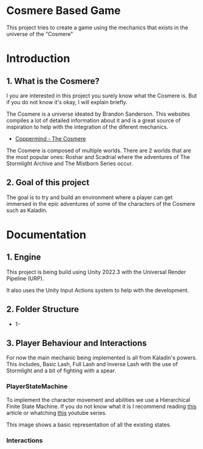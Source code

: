 # Cosmere Based Game

This project tries to create a game using the mechanics that exists in the universe of the "Cosmere"

# Introduction
## 1. What is the Cosmere?

I you are interested in this project you surely know what the Cosmere is. 
But if you do not know it's okay, I will explain briefly. 

The Cosmere is a universe ideated by Brandon Sanderson. 
This websites compiles a lot of detailed information about it and is a great source of inspiration to help with the integration of the diferent mechanics. 

- [Coppermind - The Cosmere](https://coppermind.net/wiki/Cosmere)

The Cosmere is composed of multiple worlds. There are 2 worlds that are the most popular ones:
Roshar and Scadrial where the adventures of The Stormlight Archive and The Mistborn Series occur. 
## 2. Goal of this project

The goal is to try and build an environment where a player can get immersed in the epic adventures of some of the characters of the Cosmere such as Kaladin. 


# Documentation

## 1. Engine
This project is being build using Unity 2022.3 with the Universal Render Pipeline (URP).

It also uses the Unity Input Actions system to help with the development. 

## 2. Folder Structure
- 1- 

## 3. Player Behaviour and Interactions

For now the main mechanic being implemented is all from Kaladin's powers. This includes, Basic Lash, Full Lash and Inverse Lash with the use of Stormlight and a bit of fighting with a spear. 

### PlayerStateMachine

To implement the character movement and abilities we use a Hierarchical Finite State Machine.
If you do not know what it is I recommend reading [this](https://gamedevbeginner.com/state-machines-in-unity-how-and-when-to-use-them/) article or whatching [this](https://www.youtube.com/watch?v=Vt8aZDPzRjI) youtube series.

This image shows a basic representation of all the existing states. 


### Interactions
